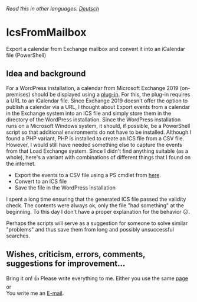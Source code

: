 *Read this in other languages: [Deutsch](README.de.md)*

# IcsFromMailbox
Export a calendar from Exchange mailbox and convert it into an iCalendar file (PowerShell)

## Idea and background
For a WordPress installation, a calendar from Microsoft Exchange 2019 (on-premises) should be displayed using a [plug-in](https://de.wordpress.org/plugins/ics-calendar/).
For this, the plug-in requires a URL to an iCalendar file. Since Exchange 2019 doesn't offer the option to publish a calendar via a URL, I thought about
Export events from a calendar in the Exchange system into an ICS file and simply store them in the directory of the WordPress installation.
Since the WordPress installation runs on a Microsoft Windows system, it should, if possible, be a PowerShell script so that additional environments do not have to be installed.
Although I found a PHP variant, PHP is installed to create an ICS file from a CSV file. However, I would still have needed something else to capture the events from that
Load Exchange system.
Since I didn't find anything suitable (as a whole), here's a variant with combinations of different things that I found on the internet.

- Export the events to a CSV file using a PS cmdlet from [here](https://github.com/David-Barrett-MS/PowerShell-EWS-Scripts).
- Convert to an ICS file
- Save the file in the WordPress installation

I spent a long time ensuring that the generated ICS file passed the validity check. The contents were always ok, only the file "had something" at the beginning.
To this day I don't have a proper explanation for the behavior :confused:.

Perhaps the scripts will serve as a suggestion for someone to solve similar "problems" and thus save them from long and possibly unsuccessful searches.

## Wishes, criticism, errors, comments, suggestions for improvement...

Bring it on! :+1: Please write everything to me.
Either you use the same [page](https://github.com/YoishoDev/IcsFromMailbox/issues) or\
You write me an <a href="mailto:development@yoisho.de">E-mail<a>.
